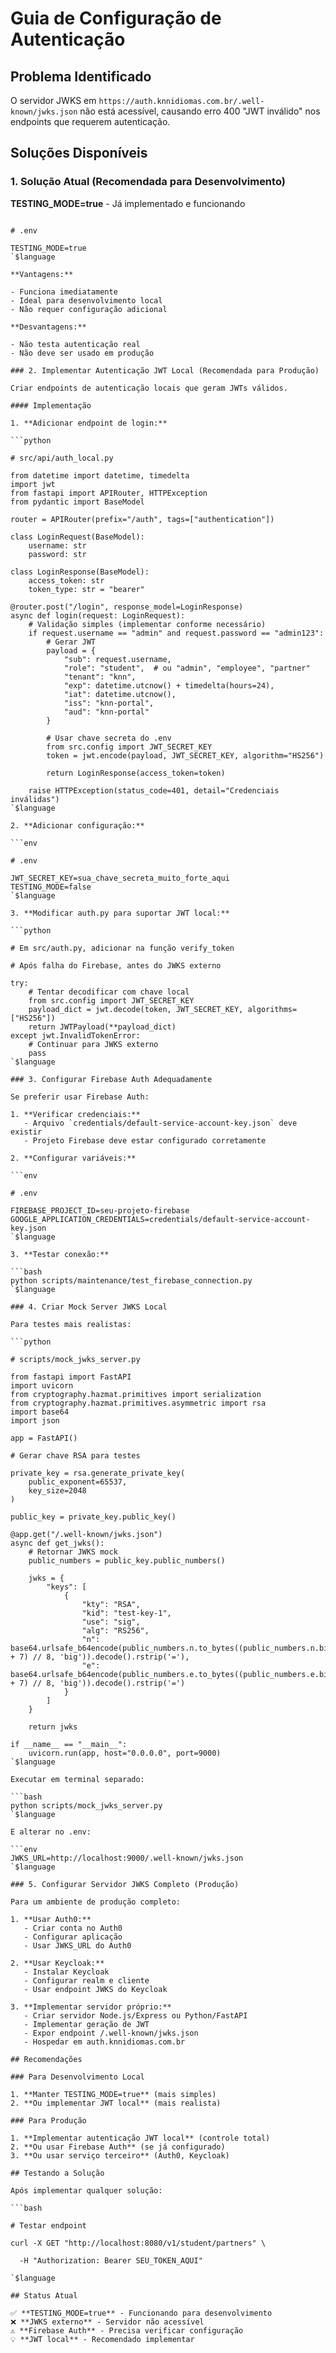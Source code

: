 # Guia de Configuração de Autenticação

## Problema Identificado

O servidor JWKS em `https://auth.knnidiomas.com.br/.well-known/jwks.json` não está acessível, causando erro 400 "JWT inválido" nos endpoints que requerem autenticação.

## Soluções Disponíveis

### 1. Solução Atual (Recomendada para Desenvolvimento)

**TESTING_MODE=true** - Já implementado e funcionando

```env

# .env

TESTING_MODE=true
`$language

**Vantagens:**

- Funciona imediatamente
- Ideal para desenvolvimento local
- Não requer configuração adicional

**Desvantagens:**

- Não testa autenticação real
- Não deve ser usado em produção

### 2. Implementar Autenticação JWT Local (Recomendada para Produção)

Criar endpoints de autenticação locais que geram JWTs válidos.

#### Implementação

1. **Adicionar endpoint de login:**

```python

# src/api/auth_local.py

from datetime import datetime, timedelta
import jwt
from fastapi import APIRouter, HTTPException
from pydantic import BaseModel

router = APIRouter(prefix="/auth", tags=["authentication"])

class LoginRequest(BaseModel):
    username: str
    password: str

class LoginResponse(BaseModel):
    access_token: str
    token_type: str = "bearer"

@router.post("/login", response_model=LoginResponse)
async def login(request: LoginRequest):
    # Validação simples (implementar conforme necessário)
    if request.username == "admin" and request.password == "admin123":
        # Gerar JWT
        payload = {
            "sub": request.username,
            "role": "student",  # ou "admin", "employee", "partner"
            "tenant": "knn",
            "exp": datetime.utcnow() + timedelta(hours=24),
            "iat": datetime.utcnow(),
            "iss": "knn-portal",
            "aud": "knn-portal"
        }

        # Usar chave secreta do .env
        from src.config import JWT_SECRET_KEY
        token = jwt.encode(payload, JWT_SECRET_KEY, algorithm="HS256")

        return LoginResponse(access_token=token)

    raise HTTPException(status_code=401, detail="Credenciais inválidas")
`$language

2. **Adicionar configuração:**

```env

# .env

JWT_SECRET_KEY=sua_chave_secreta_muito_forte_aqui
TESTING_MODE=false
`$language

3. **Modificar auth.py para suportar JWT local:**

```python

# Em src/auth.py, adicionar na função verify_token

# Após falha do Firebase, antes do JWKS externo

try:
    # Tentar decodificar com chave local
    from src.config import JWT_SECRET_KEY
    payload_dict = jwt.decode(token, JWT_SECRET_KEY, algorithms=["HS256"])
    return JWTPayload(**payload_dict)
except jwt.InvalidTokenError:
    # Continuar para JWKS externo
    pass
`$language

### 3. Configurar Firebase Auth Adequadamente

Se preferir usar Firebase Auth:

1. **Verificar credenciais:**
   - Arquivo `credentials/default-service-account-key.json` deve existir
   - Projeto Firebase deve estar configurado corretamente

2. **Configurar variáveis:**

```env

# .env

FIREBASE_PROJECT_ID=seu-projeto-firebase
GOOGLE_APPLICATION_CREDENTIALS=credentials/default-service-account-key.json
`$language

3. **Testar conexão:**

```bash
python scripts/maintenance/test_firebase_connection.py
`$language

### 4. Criar Mock Server JWKS Local

Para testes mais realistas:

```python

# scripts/mock_jwks_server.py

from fastapi import FastAPI
import uvicorn
from cryptography.hazmat.primitives import serialization
from cryptography.hazmat.primitives.asymmetric import rsa
import base64
import json

app = FastAPI()

# Gerar chave RSA para testes

private_key = rsa.generate_private_key(
    public_exponent=65537,
    key_size=2048
)

public_key = private_key.public_key()

@app.get("/.well-known/jwks.json")
async def get_jwks():
    # Retornar JWKS mock
    public_numbers = public_key.public_numbers()

    jwks = {
        "keys": [
            {
                "kty": "RSA",
                "kid": "test-key-1",
                "use": "sig",
                "alg": "RS256",
                "n": base64.urlsafe_b64encode(public_numbers.n.to_bytes((public_numbers.n.bit_length() + 7) // 8, 'big')).decode().rstrip('='),
                "e": base64.urlsafe_b64encode(public_numbers.e.to_bytes((public_numbers.e.bit_length() + 7) // 8, 'big')).decode().rstrip('=')
            }
        ]
    }

    return jwks

if __name__ == "__main__":
    uvicorn.run(app, host="0.0.0.0", port=9000)
`$language

Executar em terminal separado:

```bash
python scripts/mock_jwks_server.py
`$language

E alterar no .env:

```env
JWKS_URL=http://localhost:9000/.well-known/jwks.json
`$language

### 5. Configurar Servidor JWKS Completo (Produção)

Para um ambiente de produção completo:

1. **Usar Auth0:**
   - Criar conta no Auth0
   - Configurar aplicação
   - Usar JWKS_URL do Auth0

2. **Usar Keycloak:**
   - Instalar Keycloak
   - Configurar realm e cliente
   - Usar endpoint JWKS do Keycloak

3. **Implementar servidor próprio:**
   - Criar servidor Node.js/Express ou Python/FastAPI
   - Implementar geração de JWT
   - Expor endpoint /.well-known/jwks.json
   - Hospedar em auth.knnidiomas.com.br

## Recomendações

### Para Desenvolvimento Local

1. **Manter TESTING_MODE=true** (mais simples)
2. **Ou implementar JWT local** (mais realista)

### Para Produção

1. **Implementar autenticação JWT local** (controle total)
2. **Ou usar Firebase Auth** (se já configurado)
3. **Ou usar serviço terceiro** (Auth0, Keycloak)

## Testando a Solução

Após implementar qualquer solução:

```bash

# Testar endpoint

curl -X GET "http://localhost:8080/v1/student/partners" \

  -H "Authorization: Bearer SEU_TOKEN_AQUI"

`$language

## Status Atual

✅ **TESTING_MODE=true** - Funcionando para desenvolvimento
❌ **JWKS externo** - Servidor não acessível
⚠️ **Firebase Auth** - Precisa verificar configuração
💡 **JWT local** - Recomendado implementar
